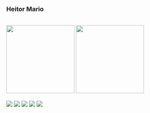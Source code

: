 <div>
<a href="#" style="text-decoration-line: none;"> <h3> Heitor Mario </h3></a><br>
  <img height="180em" src="https://github-readme-stats.vercel.app/api?username=heitormario&show_icons=true&theme=dracula&show_icons=true&locale=pt-br" />
  <img height="180em" src="https://github-readme-stats.vercel.app/api/top-langs/?username=heitormario&layout=compact&show_icons=true&theme=dracula&show_icons=true&locale=pt-br" />  
</div>
<br>
<div style="display: inline_block;">
  <img src="https://img.shields.io/badge/HTML5-E34F26?style=for-the-badge&logo=html5&logoColor=white">
  <img src="https://img.shields.io/badge/CSS3-1572B6?style=for-the-badge&logo=css3&logoColor=white">
  <img src="https://img.shields.io/badge/PHP-777BB4?style=for-the-badge&logo=php&logoColor=white">
  <img src="https://img.shields.io/badge/Laravel-FF2D20?style=for-the-badge&logo=laravel&logoColor=white">
  <img src="https://img.shields.io/badge/Visual_Studio-5C2D91?style=for-the-badge&logo=visual%20studio&logoColor=white">
  <br>

  
</div>

<!--
**heitormario/heitormario** is a ✨ _special_ ✨ repository because its `README.md` (this file) appears on your GitHub profile.

Here are some ideas to get you started:

- 🔭 I’m currently working on ...
- 🌱 I’m currently learning ...
- 👯 I’m looking to collaborate on ...
- 🤔 I’m looking for help with ...
- 💬 Ask me about ...
- 📫 How to reach me: ...
- 😄 Pronouns: ...
- ⚡ Fun fact: ...
-->
